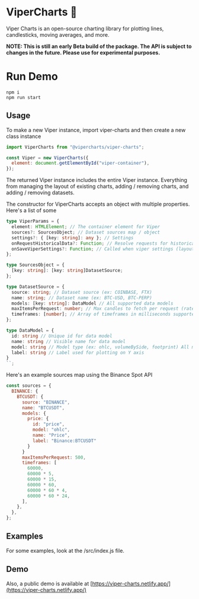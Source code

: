# ViperCharts 🐍

Viper Charts is an open-source charting library for plotting lines, candlesticks, moving averages, and more.

**NOTE: This is still an early Beta build of the package. The API is subject to changes in the future. Please use for experimental purposes.**

# Run Demo

```
npm i
npm run start
```

## Usage

To make a new Viper instance, import viper-charts and then create a new class instance

```js
import ViperCharts from "@vipercharts/viper-charts";

const Viper = new ViperCharts({
  element: document.getElementById("viper-container"),
});
```

The returned Viper instance includes the entire Viper instance. Everything from managing the layout of existing charts, adding / removing charts, and adding / removing datasets.

The constructor for ViperCharts accepts an object with multiple properties. Here's a list of some

```typescript
type ViperParams = {
  element: HTMLElement; // The container element for Viper
  sources?: SourcesObject; // Dataset sources map / object
  settings?: { [key: string]: any }; // Settings
  onRequestHistoricalData?: Function; // Resolve requests for historical data
  onSaveViperSettings?: Function; // Called when viper settings (layout, charts, indicators) udpates (same layout as settings object)
};

type SourcesObject = {
  [key: string]: [key: string]DatasetSource;
};

type DatasetSource = {
  source: string; // Dataset source (ex: COINBASE, FTX)
  name: string; // Dataset name (ex: BTC-USD, BTC-PERP)
  models: [key: string]: DataModel // All supported data models
  maxItemsPerRequest: number; // Max candles to fetch per request (rate limiting, not currently implemented)
  timeframes: [number]; // Array of timeframes in milliseconds supported by dataset (not currently implemented)
};

type DataModel = {
  id: string // Unique id for data model
  name: string // Visible name for data model
  model: string // Model type (ex: ohlc, volumeBySide, footprint) All model types located in the data_models.js file
  label: string // Label used for plotting on Y axis
}
``;
```

Here's an example sources map using the Binance Spot API

```javascript
const sources = {
  BINANCE: {
    BTCUSDT: {
      source: "BINANCE",
      name: "BTCUSDT",
      models: {
        price: {
          id: "price",
          model: "ohlc",
          name: "Price",
          label: "Binance:BTCUSDT"
        }
      }
      maxItemsPerRequest: 500,
      timeframes: [
        60000,
        60000 * 5,
        60000 * 15,
        60000 * 60,
        60000 * 60 * 4,
        60000 * 60 * 24,
      ],
    },
  },
};
```

## Examples

For some examples, look at the /src/index.js file.

## Demo

Also, a public demo is available at [https://viper-charts.netlify.app/](https://viper-charts.netlify.app/)
